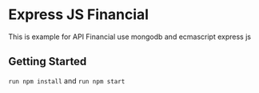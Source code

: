 # Express JS Financial

This is example for API Financial use mongodb and ecmascript express js

## Getting Started

```run npm install``` and
```run npm start```
